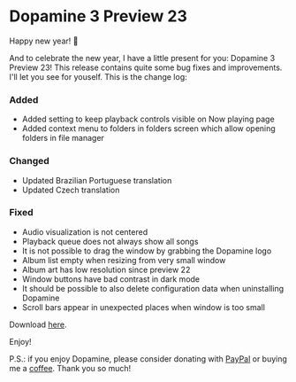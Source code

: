 # Dopamine 3 Preview 23

Happy new year! 🎉

And to celebrate the new year, I have a little present for you: Dopamine 3 Preview 23!
This release contains quite some bug fixes and improvements. I'll let you see for youself. 
This is the change log:

### Added

-   Added setting to keep playback controls visible on Now playing page
-   Added context menu to folders in folders screen which allow opening folders in file manager

### Changed

-   Updated Brazilian Portuguese translation
-   Updated Czech translation

### Fixed

-   Audio visualization is not centered
-   Playback queue does not always show all songs
-   It is not possible to drag the window by grabbing the Dopamine logo
-   Album list empty when resizing from very small window
-   Album art has low resolution since preview 22
-   Window buttons have bad contrast in dark mode
-   It should be possible to also delete configuration data when uninstalling Dopamine
-   Scroll bars appear in unexpected places when window is too small

Download [here](https://github.com/digimezzo/dopamine/releases/tag/v3.0.0-preview.23).

Enjoy!

P.S.: if you enjoy Dopamine, please consider donating with [PayPal](https://www.paypal.com/donate/?hosted_button_id=N9Z4D62P24KRU) or buying me a [coffee](https://ko-fi.com/S6S11K63U). Thank you so much!
